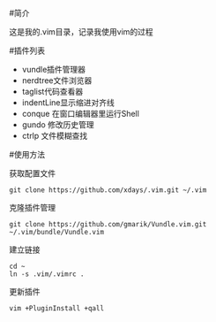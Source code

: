 #简介

这是我的.vim目录，记录我使用vim的过程

#插件列表

* vundle插件管理器
* nerdtree文件浏览器
* taglist代码查看器
* indentLine显示缩进对齐线
* conque 在窗口编辑器里运行Shell
* gundo 修改历史管理
* ctrlp 文件模糊查找

#使用方法

获取配置文件

    git clone https://github.com/xdays/.vim.git ~/.vim

克隆插件管理

    git clone https://github.com/gmarik/Vundle.vim.git ~/.vim/bundle/Vundle.vim

建立链接

    cd ~
    ln -s .vim/.vimrc .

更新插件

    vim +PluginInstall +qall
